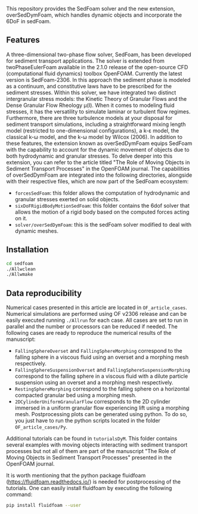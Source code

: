 This repository provides the SedFoam solver and the new extension, overSedDymFoam, which handles dynamic objects and incorporate the 6DoF in sedFoam.

Features
--------
A three-dimensional two-phase flow solver, SedFoam, has been developed for sediment transport applications. The solver is extended from twoPhaseEulerFoam available in the 2.1.0 release of the open-source CFD (computational fluid dynamics) toolbox OpenFOAM. Currently the latest version is SedFoam-2306. In this approach the sediment phase is modeled as a continuum, and constitutive laws have to be prescribed for the sediment stresses. Within this solver, we have integrated two distinct intergranular stress models: the Kinetic Theory of Granular Flows and the Dense Granular Flow Rheology μ(I). When it comes to modeling fluid stresses, it has the versatility to simulate laminar or turbulent flow regimes. Furthermore, there are three turbulence models at your disposal for sediment transport simulations, including a straightforward mixing length model (restricted to one-dimensional configurations), a k-ε model, the classical k-ω model, and the k-ω model by Wilcox (2006). In addition to these features, the extension known as overSedDymFoam equips SedFoam with the capability to account for the dynamic movement of objects due to both hydrodynamic and granular stresses. To delve deeper into this extension, you can refer to the article titled "The Role of Moving Objects in Sediment Transport Processes" in the OpenFOAM journal. The capabilities of overSedDymFoam are integrated into the following directories, alongside with their respective files, which are now part of the SedFoam ecosystem:

- `forcesSedFoam`: this folder allows the computation of hydrodynamic and granular stresses exerted on solid objects.
- `sixDoFRigidBodyMotionSedFoam`: this folder contains the 6dof solver that allows the motion of a rigid body based on the computed forces acting on it.
- `solver/overSedDymFoam`: this is the sedFoam solver modified to deal with dynamic meshes.

Installation
------------
```bash
cd sedfoam
./Allwclean
./Allwmake
```

Data reproducibility
-----
Numerical cases presented in this article are located in `OF_article_cases`. Numerical simulations are performed using OF v2306 release and can be easily executed running `./Allrun` for each case. All cases are set to run in parallel and the number or processors can be reduced if needed. The following cases are ready to reproduce the numerical results of the manuscript:
- `FallingSphereOverset` and `FallingSphereMorphing` correspond to the falling sphere in a viscous fluid using an overset and a morphing mesh respectively.
- `FallingSphereSuspensionOverset` and `FallingSphereSuspensionMorphing` correspond to the falling sphere in a viscous fluid with a dilute particle suspension using an overset and a morphing mesh respectively.
- `RestingSphereMorphing` correspond to the falling sphere on a horizontal compacted granular bed using a morphing mesh.
- `2DCylinderUniformGranularFlow` corresponds to the 2D cylinder immersed in a uniform granular flow experiencing lift using a morphing mesh.
Postprocessing plots can be generated using python. To do so, you just have to run the python scripts located in the folder `OF_article_cases/Py`.

Additional tutorials can be found in `tutorialsDyM`. This folder contains several examples with moving objects interacting with sediment transport processes but not all of them are part of the manuscript "The Role of Moving Objects in Sediment Transport Processes" presented in the OpenFOAM journal.

It is worth mentioning that the python package fluidfoam (https://fluidfoam.readthedocs.io/) is needed for postprocessing of the tutorials. One can easily install fluidfoam by executing the following command:

```bash
pip install fluidfoam --user
```
